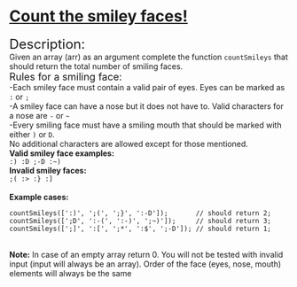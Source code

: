 # [Count the smiley faces!](https://www.codewars.com/kata/count-the-smiley-faces "https://www.codewars.com/kata/583203e6eb35d7980400002a")

<font size="5">Description:</font><br>
Given an array (arr) as an argument complete the function `countSmileys` that should return the total number of smiling faces.<br>
<font size="4">Rules for a smiling face:</font><br>
-Each smiley face must contain a valid pair of eyes.
Eyes can be marked as `:` or `;`<br>
-A smiley face can have a nose but it does not have to.
Valid characters for a nose are `-` or `~`<br>
-Every smiling face must have a smiling mouth that should be marked with either
`)` or `D`.<br>
No additional characters are allowed except for those mentioned.<br>
<strong>Valid smiley face examples:</strong><br>
`:) :D ;-D :~)`<br>
<strong>Invalid smiley faces:</strong><br>
`;( :> :} :]`
<br><br>
<strong>Example cases:</strong><br>
```
countSmileys([':)', ';(', ';}', ':-D']);       // should return 2;
countSmileys([';D', ':-(', ':-)', ';~)']);     // should return 3;
countSmileys([';]', ':[', ';*', ':$', ';-D']); // should return 1;
```
<br>
<b>Note:</b> In case of an empty array return 0. You will not be tested with invalid input (input will always be an array). Order of the face (eyes, nose, mouth) elements will always be the same

